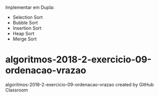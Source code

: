 Implementar em Dupla:

- Selection Sort
- Bubble Sort
- Insertion Sort
- Heap Sort 
- Merge Sort






# algoritmos-2018-2-exercicio-09-ordenacao-vrazao
algoritmos-2018-2-exercicio-09-ordenacao-vrazao created by GitHub Classroom
